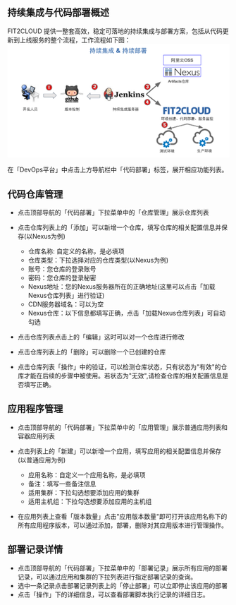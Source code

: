 ##  持续集成与代码部署概述

FIT2CLOUD 提供一整套高效，稳定可落地的持续集成与部署方案，包括从代码更新到上线服务的整个流程，工作流程如下图：![](/assets/fit2.png)

在「DevOps平台」中点击上方导航栏中「代码部署」标签，展开相应功能列表。

## 代码仓库管理

* 点击顶部导航的「代码部署」下拉菜单中的「仓库管理」展示仓库列表
* 点击仓库列表上的「添加」可以新增一个仓库，填写仓库的相关配置信息并保存(以Nexus为例)

    * 仓库名称: 自定义的名称，是必填项
    * 仓库类型：下拉选择对应的仓库类型(以Nexus为例)
    * 账号：您仓库的登录账号
    * 密码：您仓库的登录秘密
    * Nexus地址：您的Nexus服务器所在的正确地址(这里可以点击「加载Nexus仓库列表」进行验证)
    * CDN服务器域名：可以为空
    * Nexus仓库：以下信息都填写正确，点击「加载Nexus仓库列表」可自动勾选

* 点击仓库列表点击上的「编辑」这时可以对一个仓库进行修改
* 点击仓库列表上的「删除」可以删除一个已创建的仓库
* 点击仓库列表「操作」中的验证，可以检测仓库状态，只有状态为"有效"的仓库才能在后续的步骤中被使用。若状态为"无效",请检查仓库的相关配置信息是否填写正确。

## 应用程序管理

* 点击顶部导航的「代码部署」下拉菜单中的「应用管理」展示普通应用列表和容器应用列表
* 点击列表上的「新建」可以新增一个应用，填写应用的相关配置信息并保存(以普通应用为例)
 
    * 应用名称：自定义一个应用名称，是必填项
    * 备注：填写一些备注信息
    * 适用集群：下拉勾选想要添加应用的集群
    * 适用主机组：下拉勾选想要添加应用的主机组

* 在应用列表上查看「版本数量」点击"应用版本数量"即可打开该应用名称下的所有应用程序版本，可以通过添加，部署，删除对其应用版本进行管理操作。

## 部署记录详情

* 点击顶部导航的「代码部署」下拉菜单中的「部署记录」展示所有应用的部署记录，可以通过应用和集群的下拉列表进行指定部署记录的查询。
* 选中一条记录点击部署记录列表上的「停止部署」可以立即停止该应用的部署
* 点击「操作」下的详细信息，可以查看部署脚本执行记录的详细日志。